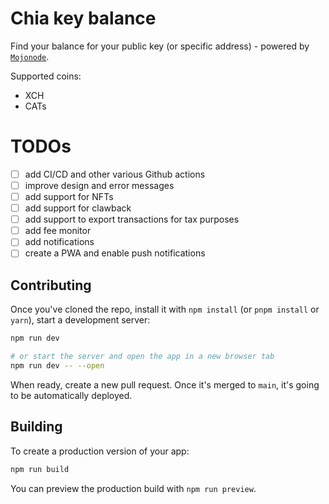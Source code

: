 # Chia key balance 

Find your balance for your public key (or specific address) - powered by [`Mojonode`](https://mojonode.com).

Supported coins:
 - XCH 
 - CATs


# TODOs
 - [ ] add CI/CD and other various Github actions 
 - [ ] improve design and error messages
 - [ ] add support for NFTs
 - [ ] add support for clawback
 - [ ] add support to export transactions for tax purposes
 - [ ] add fee monitor
 - [ ] add notifications
 - [ ] create a PWA and enable push notifications

## Contributing

Once you've cloned the repo, install it with `npm install` (or `pnpm install` or `yarn`), start a development server:

```bash
npm run dev

# or start the server and open the app in a new browser tab
npm run dev -- --open
```
When ready, create a new pull request. Once it's merged to `main`, it's going to be automatically deployed. 

## Building

To create a production version of your app:

```bash
npm run build
```

You can preview the production build with `npm run preview`.



